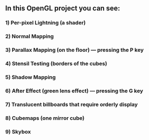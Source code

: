 ﻿## In this OpenGL project you can see:

### 1) Per-pixel Lightning (a shader)
### 2) Normal Mapping
### 3) Parallax Mapping (on the floor) — pressing the P key
### 4) Stensil Testing (borders of the cubes)
### 5) Shadow Mapping
### 6) After Effect (green lens effect) — pressing the G key
### 7) Translucent billboards that require orderly display
### 8) Cubemaps (one mirror cube)
### 9) Skybox
